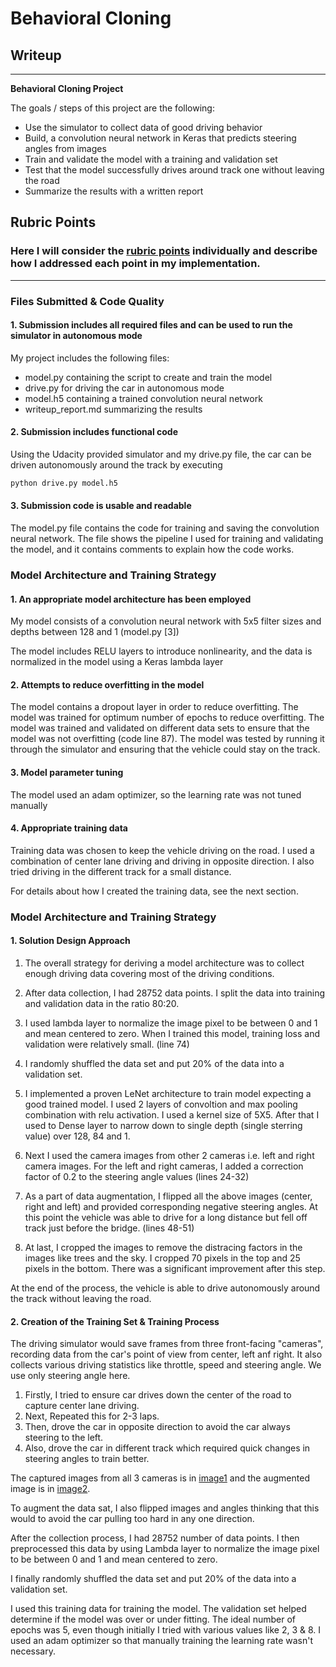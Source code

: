 # **Behavioral Cloning** 

## Writeup
---

**Behavioral Cloning Project**

The goals / steps of this project are the following:
* Use the simulator to collect data of good driving behavior
* Build, a convolution neural network in Keras that predicts steering angles from images
* Train and validate the model with a training and validation set
* Test that the model successfully drives around track one without leaving the road
* Summarize the results with a written report


[//]: # (Image References)

[image1]: ./examples/captured_images.png "ImageCapture"
[image2]: ./examples/augmented_image.png "Augmentation"

## Rubric Points
### Here I will consider the [rubric points](https://review.udacity.com/#!/rubrics/432/view) individually and describe how I addressed each point in my implementation.  

---
### Files Submitted & Code Quality

#### 1. Submission includes all required files and can be used to run the simulator in autonomous mode

My project includes the following files:
* model.py containing the script to create and train the model
* drive.py for driving the car in autonomous mode
* model.h5 containing a trained convolution neural network 
* writeup_report.md summarizing the results

#### 2. Submission includes functional code
Using the Udacity provided simulator and my drive.py file, the car can be driven autonomously around the track by executing 
```sh
python drive.py model.h5
```

#### 3. Submission code is usable and readable

The model.py file contains the code for training and saving the convolution neural network. 
The file shows the pipeline I used for training and validating the model, and it contains comments to explain how the code works.

### Model Architecture and Training Strategy

#### 1. An appropriate model architecture has been employed

My model consists of a convolution neural network with 5x5 filter sizes and depths between 128 and 1 (model.py [3]) 

The model includes RELU layers to introduce nonlinearity, and the data is normalized in the model using a Keras lambda layer

#### 2. Attempts to reduce overfitting in the model

The model contains a dropout layer in order to reduce overfitting.
The model was trained for optimum number of epochs to reduce overfitting.
The model was trained and validated on different data sets to ensure that the model was not overfitting (code line 87). 
The model was tested by running it through the simulator and ensuring that the vehicle could stay on the track.

#### 3. Model parameter tuning

The model used an adam optimizer, so the learning rate was not tuned manually

#### 4. Appropriate training data

Training data was chosen to keep the vehicle driving on the road. I used a combination of center lane driving and driving in opposite direction. I also tried driving in the different track for a small distance.

For details about how I created the training data, see the next section. 

### Model Architecture and Training Strategy

#### 1. Solution Design Approach

1. The overall strategy for deriving a model architecture was to collect enough driving data covering most of the driving conditions.

2. After data collection, I had 28752 data points. I split the data into training and validation data in the ratio 80:20.

3. I used lambda layer to normalize the image pixel to be between 0 and 1 and mean centered to zero. When I trained this model, training loss and validation were relatively small.
	(line 74)
4. I randomly shuffled the data set and put 20% of the data into a validation set. 

5. I implemented a proven LeNet architecture to train model expecting a good trained model. I used 2 layers of convoltion and max pooling combination with relu activation. I used a kernel 
	size of 5X5. After that I used to Dense layer to narrow down to single depth (single sterring value) over 128, 84 and 1.

6. Next I used the camera images from other 2 cameras i.e. left and right camera images. For the left and right cameras, 
I added a correction factor of 0.2 to the steering angle values (lines 24-32)
	

7. As a part of data augmentation, I flipped all the above images (center, right and left) and provided corresponding negative steering angles. At this point the vehicle was able to drive
   for a long distance but fell off track just before the bridge. (lines 48-51)

8. At last, I cropped the images to remove the distracing factors in the images like trees and the sky. I cropped 70 pixels in the top and 25 pixels in the bottom. There was a significant improvement
after this step.

At the end of the process, the vehicle is able to drive autonomously around the track without leaving the road.


#### 2. Creation of the Training Set & Training Process

The driving simulator would save frames from three front-facing "cameras", recording data from the car's point of view from center, left anf right.
It also collects various driving statistics like throttle, speed and steering angle. We use only steering angle here.

1. Firstly, I tried to ensure car drives down the center of the road to capture center lane driving.
2. Next, Repeated this for 2-3 laps.
3. Then, drove the car in opposite direction to avoid the car always steering to the left.
4. Also, drove the car in different track which required quick changes in steering angles to train better.

The captured images from all 3 cameras is in [image1] and the augmented image is in [image2].

To augment the data sat, I also flipped images and angles thinking that this would to avoid the car pulling too hard in any one direction.

After the collection process, I had 28752 number of data points. I then preprocessed this data by using Lambda layer to normalize the image pixel to be between 0 and 1 and mean centered to zero.

I finally randomly shuffled the data set and put 20% of the data into a validation set. 

I used this training data for training the model. The validation set helped determine if the model was over or under fitting. The ideal number of epochs was 5, even though initially I tried with various values like 2, 3 & 8. 
I used an adam optimizer so that manually training the learning rate wasn't necessary.
